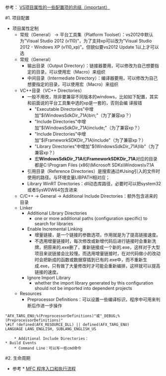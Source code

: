 参考：
[VS项目属性的一些配置项的总结（important）](https://blog.csdn.net/yyhero1/article/details/19272637)

#1. 项目配置
* 项目属性定制
    * 常规（General） -> 平台工具集（Platform Toolset）：vs2012中默认为"Visual Studio 2012 (v110)"，为了支持xp可以改为"Visual Studio 2012 - Windows XP (v110_xp)"。但貌似要vs2012 Update 1以上才可以选
    * 常规（General）
        * 输出目录（Output Directory）：链接器要用，可以修改为自己想要指定的目录，可以使用宏（Macro）来组织
        * 中间目录（Intermediate Directory）：编译器要用，可以修改为自己想要指定的目录，可以使用宏（Macro）来组织
    * VC++目录（VC++ Directories）
        * 一般不用改，除非要兼容不同版本的windows，比如如下配置，其实和前面说的平台工具集中选的xp是一套的，否则会编 译报错
            * "Executable Directories"中增加"$(WindowsSdkDir_71A)bin;"（为了兼容xp？）
            * "Include Directories"中增加"$(WindowsSdkDir_71A)include;"（为了兼容xp？）
            * "Include Directories"中增加"$(FrameworkSDKDir_71A)include"（为了兼容xp？）
            * "Library Directories"中增加"$(WindowsSdkDir_71A)lib"（为了兼容xp？）
            * 宏**WindowsSdkDir_71A**和**FrameworkSDKDir_71A**对应的目录都是C:\Program Files (x86)\Microsoft SDKs\Windows\v7.1A
        * 引用目录（Reference Directories）是搜索通过#Using引入的文件时使用的路径。与环境变量LIBPATH相对应；
        * Library WinRT Directories：dll动态库路径，必要时可以把system32或者SysW0W64包含进来
    * C/C++ -> General -> Additional Include Directories：额外包含进来的目录
    * Linker
        * Additional Library Directories
            * one or more additional paths (configuration specific) to search for libraries
        * Enable Incremental Linking
            * 增量链接，是一个链接的参数选项，作用就是为了提高链接速度。
            * 不选用增量链接时，每次修改或新增代码后进行链接时会重新洗牌，把原来的.exe删了，重新链接成一个新的.exe，这样对于大型项目来说链接会比较慢。而选用增量链接时，在对代码做小的改动时会把新成的函数或数据穿插到已有的.exe中，而不重新生成.exe，只有做了大量修改时才可能会重新编排，这样就可以提高链接的速度。
        * Ignore Import Library
            * whether the import library generated by this configuration should not be imported into dependent projects
    * Resources
        * Preprocessor Definitions：可以设置一些编译标识，程序中可用来判断后作进一步操作
```
"AFX_TARG_ENU;%(PreprocessorDefinitions)"或"_DEBUG;%(PreprocessorDefinitions)"
\#if !defined(AFX_RESOURCE_DLL) || defined(AFX_TARG_ENU)
LANGUAGE LANG_ENGLISH, SUBLANG_ENGLISH_US
```
        * Additional Include Directories：
    * Build Events
        * Command Line：可以写一些cmd命令

#2. 生命周期
* 参考
        * [MFC 程序入口和执行流程](http://www.cnblogs.com/liuweilinlin/archive/2012/08/16/2643272.html)